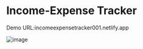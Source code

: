 # Income-Expense Tracker


 Demo URL:incomeexpensetracker001.netlify.app
<br>


![image](https://user-images.githubusercontent.com/72608044/214253903-86fdf682-1127-4f9e-a53f-5687dcb2bc2a.png)
